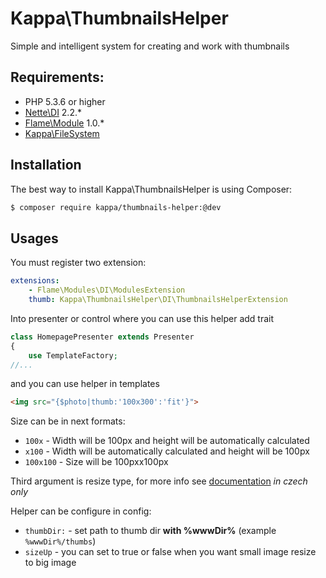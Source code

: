 # Kappa\ThumbnailsHelper

Simple and intelligent system for creating and work with thumbnails

## Requirements:

* PHP 5.3.6 or higher
* [Nette\DI](https://github.com/nette/di) 2.2.*
* [Flame\Module](https://github.com/flame-org/modules) 1.0.*
* [Kappa\FileSystem](https://github.com/Kappa-org/FileSystem)

## Installation

The best way to install Kappa\ThumbnailsHelper is using Composer:
```bash
$ composer require kappa/thumbnails-helper:@dev
```

## Usages

You must register two extension:
```yaml
extensions:
	- Flame\Modules\DI\ModulesExtension
	thumb: Kappa\ThumbnailsHelper\DI\ThumbnailsHelperExtension
```

Into presenter or control where you can use this helper add trait
```php
class HomepagePresenter extends Presenter
{
	use TemplateFactory;
//...
```

and you can use helper in templates
```html
<img src="{$photo|thumb:'100x300':'fit'}">
```
Size can be in next formats:
* ```100x``` - Width will be 100px and height will be automatically calculated
* ```x100``` - Width will be automatically calculated and height will be 100px
* ```100x100``` - Size will be 100pxx100px

Third argument is resize type, for more info see [documentation](http://doc.nette.org/cs/2.1/images#toc-zmena-velikosti)
 *in czech only*


Helper can be configure in config:
* ```thumbDir:``` - set path to thumb dir **with %wwwDir%** (example ```%wwwDir%/thumbs```)
* ```sizeUp``` - you can set to true or false when you want small image resize to big image
